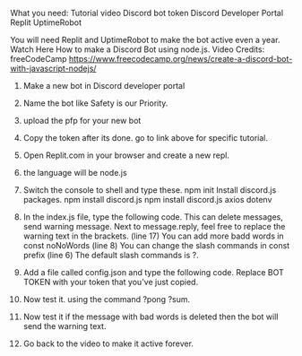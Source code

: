 What you need:
Tutorial video
Discord bot token
Discord Developer Portal
Replit
UptimeRobot

You will need Replit and UptimeRobot to make the bot active even a year.
Watch Here How to make a Discord Bot using node.js. Video Credits: freeCodeCamp
https://www.freecodecamp.org/news/create-a-discord-bot-with-javascript-nodejs/

1. Make a new bot in Discord developer portal
2. Name the bot like Safety is our Priority.
3. upload  the pfp for your new bot
4. Copy the token after its done. go to link above for specific tutorial.
5. Open Replit.com in your browser and create a new repl.
6. the language will be node.js
7. Switch the console to shell and type these.
npm init
Install discord.js packages.
npm install discord.js
npm install discord.js axios dotenv

6. In the index.js file, type the following code. This can delete messages, send warning message.
Next to message.reply, feel free to replace the warning text in the brackets. (line 17)
You can add more badd words in const noNoWords (line 8)
You can change the slash commands in const prefix (line 6) The default slash commands is ?.

7. Add a file called config.json and type the following code. Replace BOT TOKEN with your token that you've just copied.
8. Now test it. using the command ?pong ?sum.
9. Now test it if the message with bad words is deleted then the bot will send the warning text.
10. Go back to the video to make it active forever.
